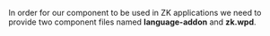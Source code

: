 In order for our component to be used in ZK applications we need to
provide two component files named **language-addon** and **zk.wpd**.
